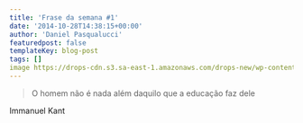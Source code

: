 ```yaml
---
title: 'Frase da semana #1'
date: '2014-10-28T14:38:15+00:00'
author: 'Daniel Pasqualucci'
featuredpost: false
templateKey: blog-post
tags: []
image https://drops-cdn.s3.sa-east-1.amazonaws.com/drops-new/wp-content/uploads/2014/10/28143815/kant-150x150.png
---
```

> O homem não é nada além daquilo que a educação faz dele

 Immanuel Kant